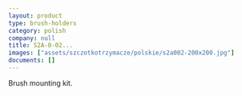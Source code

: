 ```yaml
---
layout: product
type: brush-holders
category: polish
company: null
title: S2A-0-02...
images: ["assets/szczotkotrzymacze/polskie/s2a002-200x200.jpg"]
documents: []
---
```

Brush mounting kit.